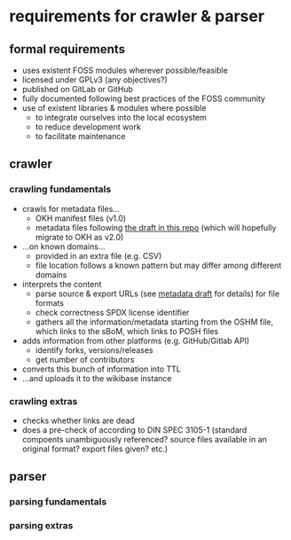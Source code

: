 # requirements for crawler & parser

## formal requirements

- uses existent FOSS modules wherever possible/feasible
- licensed under GPLv3 (any objectives?)
- published on GitLab or GitHub
- fully documented following best practices of the FOSS community
- use of existent libraries & modules where possible
  - to integrate ourselves into the local ecosystem
  - to reduce development work
  - to facilitate maintenance

## crawler

### crawling fundamentals

- crawls for metadata files…
  - OKH manifest files (v1.0)
  - metadata files following [the draft in this repo](OSH_metadata.md) (which will hopefully migrate to OKH as v2.0)
- …on known domains…
  - provided in an extra file (e.g. CSV)
  - file location follows a known pattern but may differ among different domains
- interprets the content
  - parse source & export URLs (see [metadata draft](OSH_metadata.md) for details) for file formats
  - check correctness SPDX license identifier
  - gathers all the information/metadata starting from the OSHM file, which links to the sBoM, which links to POSH files
- adds information from other platforms (e.g. GitHub/Gitlab API)
  - identify forks, versions/releases
  - get number of contributors
- converts this bunch of information into TTL
- …and uploads it to the wikibase instance

### crawling extras

- checks whether links are dead
- does a pre-check of according to DIN SPEC 3105-1 (standard compoents unambiguously referenced? source files available in an original format? export files given? etc.)

## parser

### parsing fundamentals

### parsing extras
